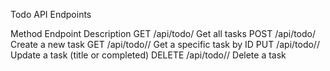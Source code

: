 Todo API Endpoints

Method	    Endpoint	          Description
GET	        /api/todo/	        Get all tasks
POST	      /api/todo/	        Create a new task
GET	        /api/todo/<id>/	    Get a specific task by ID
PUT	        /api/todo/<id>/	    Update a task (title or completed)
DELETE	    /api/todo/<id>/	    Delete a task
